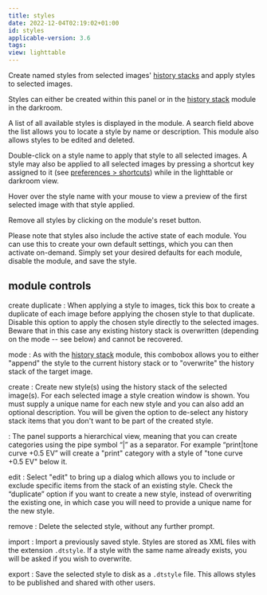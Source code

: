 ```yaml
---
title: styles
date: 2022-12-04T02:19:02+01:00
id: styles
applicable-version: 3.6
tags:
view: lighttable
---
```


Create named styles from selected images' [history stacks](../../../darkroom/pixelpipe/history-stack.md) and apply styles to selected images.

Styles can either be created within this panel or in the [history stack](../darkroom/history-stack.md) module in the darkroom.

A list of all available styles is displayed in the module. A search field above the list allows you to locate a style by name or description. This module also allows styles to be edited and deleted.

Double-click on a style name to apply that style to all selected images.  A style may also be applied to all selected images by pressing a shortcut key assigned to it (see [preferences > shortcuts](../../../preferences-settings/shortcuts.md)) while in the lighttable or darkroom view.

Hover over the style name with your mouse to view a preview of the first selected image with that style applied.

Remove all styles by clicking on the module's reset button.

Please note that styles also include the active state of each module. You can use this to create your own default settings, which you can then activate on-demand. Simply set your desired defaults for each module, disable the module, and save the style.

## module controls

create duplicate
: When applying a style to images, tick this box to create a duplicate of each image before applying the chosen style to that duplicate. Disable this option to apply the chosen style directly to the selected images. Beware that in this case any existing history stack is overwritten (depending on the mode -- see below) and cannot be recovered.

mode
: As with the [history stack](./history-stack.md) module, this combobox allows you to either "append" the style to the current history stack or to "overwrite" the history stack of the target image.

create
: Create new style(s) using the history stack of the selected image(s). For each selected image a style creation window is shown. You must supply a unique name for each new style and you can also add an optional description. You will be given the option to de-select any history stack items that you don't want to be part of the created style.

: The panel supports a hierarchical view, meaning that you can create categories using the pipe symbol “|” as a separator. For example “print|tone curve +0.5 EV” will create a "print" category with a style of "tone curve +0.5 EV" below it.

edit
: Select "edit" to bring up a dialog which allows you to include or exclude specific items from the stack of an existing style. Check the “duplicate” option if you want to create a new style, instead of overwriting the existing one, in which case you will need to provide a unique name for the new style.

remove
: Delete the selected style, without any further prompt.

import
: Import a previously saved style. Styles are stored as XML files with the extension `.dtstyle`. If a style with the same name already exists, you will be asked if you wish to overwrite.

export
: Save the selected style to disk as a `.dtstyle` file. This allows styles to be published and shared with other users.
